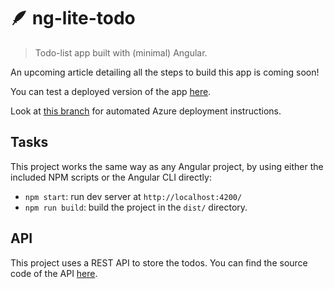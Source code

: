# 🪶 ng-lite-todo

> Todo-list app built with (minimal) Angular.

An upcoming article detailing all the steps to build this app is coming soon!
<!-- See this [dev.to article](WIP) to see all details about how this app was created. -->

You can test a deployed version of the app [here](https://black-mud-0438eff0f.1.azurestaticapps.net).

Look at [this branch](https://github.com/sinedied/ng-lite-todo/tree/deploy-azure) for automated Azure deployment instructions.

## Tasks

This project works the same way as any Angular project, by using either the included NPM scripts or the Angular CLI directly:

- `npm start`: run dev server at `http://localhost:4200/`
- `npm run build`: build the project in the `dist/` directory.

## API

This project uses a REST API to store the todos. You can find the source code of the API [here](https://github.com/sinedied/azure-functions-todo-api).

